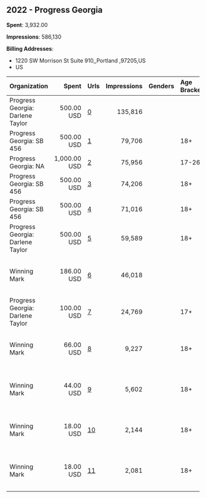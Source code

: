 ## 2022 - Progress Georgia 
**Spent**: 3,932.00

**Impressions**: 586,130

**Billing Addresses**: 
- 1220 SW Morrison St Suite 910,,Portland ,97205,US
- US

|Organization|Spent|Urls|Impressions|Genders|Age Brackets|Country Codes|Billing Addresses|
|:---|---:|:---|---:|:---|:---|:---|:---|
|Progress Georgia: Darlene Taylor|500.00 USD|[0](https://www.snap.com/political-ads/asset/f27cf21aa76e423c1e7f8d81bdee93806b9b63a7634590d77967f2119c492d0f?mediaType=mp4)|135,816|||united states|US|
|Progress Georgia: SB 456|500.00 USD|[1](https://www.snap.com/political-ads/asset/9f53d50c23f0deaf9a40c0859e17ee46e29070bd319ee1ee2afb3311d50fa5e5?mediaType=mp4)|79,706||18+|united states|US|
|Progress Georgia: NA|1,000.00 USD|[2](https://www.snap.com/political-ads/asset/b8bd65cb0663a122b7c3c8980277069a6bce7d6432fa03b3d5af35c3b674ee0c?mediaType=mp4)|75,956||17-26|united states|US|
|Progress Georgia: SB 456|500.00 USD|[3](https://www.snap.com/political-ads/asset/2a3a295b06db4c7eade15743390727b7d14205b6815f6cb1a31aa18fa8f5828c?mediaType=mp4)|74,206||18+|united states|US|
|Progress Georgia: SB 456|500.00 USD|[4](https://www.snap.com/political-ads/asset/9d564302f098fc4feca01f2b1cf5d6d45ea8d8720e59c36b8f219f0ec8b267a7?mediaType=mp4)|71,016||18+|united states|US|
|Progress Georgia: Darlene Taylor|500.00 USD|[5](https://www.snap.com/political-ads/asset/f27cf21aa76e423c1e7f8d81bdee93806b9b63a7634590d77967f2119c492d0f?mediaType=mp4)|59,589||18+|united states|US|
|Winning Mark|186.00 USD|[6](https://www.snap.com/political-ads/asset/cef09233c82311333d4356d3d4129ae53e918920b2590c5da65d821b40b899f2?mediaType=mp4)|46,018|||united states|1220 SW Morrison St Suite 910,,Portland ,97205,US|
|Progress Georgia: Darlene Taylor|100.00 USD|[7](https://www.snap.com/political-ads/asset/963d8b2fa02ee3eb4e5d8203f677580a3922b524aa8ca325023da3df0e3e67ba?mediaType=mp4)|24,769||17+|united states|US|
|Winning Mark|66.00 USD|[8](https://www.snap.com/political-ads/asset/f2e7d24d942d948cf13e8afd154f825153e0b6f020160a8953ecb2249068445a?mediaType=png)|9,227||18+|united states|1220 SW Morrison St Suite 910,,Portland ,97205,US|
|Winning Mark|44.00 USD|[9](https://www.snap.com/political-ads/asset/3dce3ad1bead79bdf82993c413739a552e24c2ecdea85859cfd5980d8146e148?mediaType=png)|5,602||18+|united states|1220 SW Morrison St Suite 910,,Portland ,97205,US|
|Winning Mark|18.00 USD|[10](https://www.snap.com/political-ads/asset/58dc3b2d6406b29b2fc696160337422de380cac7a07d138e49ecdb015da0f6c5?mediaType=png)|2,144||18+|united states|1220 SW Morrison St Suite 910,,Portland ,97205,US|
|Winning Mark|18.00 USD|[11](https://www.snap.com/political-ads/asset/cef09233c82311333d4356d3d4129ae53e918920b2590c5da65d821b40b899f2?mediaType=mp4)|2,081||18+|united states|1220 SW Morrison St Suite 910,,Portland ,97205,US|
